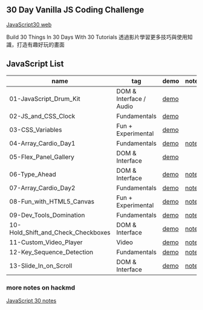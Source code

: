 ## 30 Day Vanilla JS Coding Challenge
[JavaScript30 web](https://javascript30.com)

Build 30 Things In 30 Days With 30 Tutorials
透過影片學習更多技巧與使用知識，打造有趣好玩的畫面

## JavaScript List
| name | tag |demo | note |
| -------- | -------- | -------- | -------- |
| 01-JavaScript_Drum_Kit  | DOM & Interface / Audio   |  [demo](https://weilocus.github.io/JavaScript30/01-JavaScript_Drum_Kit/)    |
| 02-JS_and_CSS_Clock | Fundamentals |[demo](https://weilocus.github.io/JavaScript30/02-JS_and_CSS_Clock/)     |     |
| 03-CSS_Variables  | Fun + Experimental |[demo](https://weilocus.github.io/JavaScript30/03-CSS_Variables/)     |  |
| 04-Array_Cardio_Day1 |Fundamentals |[demo](https://weilocus.github.io/JavaScript30/04-Array_Cardio_Day1/)     | [note](https://hackmd.io/@weii/rJ0UkBqMh/%2F-NRfAeQ7SP2l6746SgcytQ)  |
| 05-Flex_Panel_Gallery  | DOM & Interface | [demo](https://weilocus.github.io/JavaScript30/05-Flex_Panel_Gallery/)     |     |
| 06-Type_Ahead | DOM & Interface |[demo](https://weilocus.github.io/JavaScript30/06-Type_Ahead/)     | [note](https://hackmd.io/@weii/rJ0UkBqMh/%2FbFNBlkO5TwW7S6jGfNjh0w)     |
| 07-Array_Cardio_Day2  | Fundamentals | [demo](https://weilocus.github.io/JavaScript30/07-Array_Cardio_Day2/)     | [note](https://hackmd.io/@weii/rJ0UkBqMh/%2FH_bNE_I4TYa1xTiXMzWoeA)     |
| 08-Fun_with_HTML5_Canvas | Fun + Experimental | [demo](https://weilocus.github.io/JavaScript30/08-Fun_with_HTML5_Canvas/)     | [note](https://hackmd.io/@weii/rJ0UkBqMh/%2Fx5hfivdKQmyYXVuaaFwoag)    |
| 09-Dev_Tools_Domination | Fundamentals |[demo](https://weilocus.github.io/JavaScript30/09-Dev_Tools_Domination/)     | [note](https://hackmd.io/@weii/rJ0UkBqMh/%2Fz_-6lpUtTayuyEH6GykMeQ)    |
| 10-Hold_Shift_and_Check_Checkboxes  | DOM & Interface |[demo](https://weilocus.github.io/JavaScript30/10-Hold_Shift_and_Check_Checkboxes/)    | [note](https://hackmd.io/@weii/rJ0UkBqMh/%2FCdPPHjQ9RoufAYcq7n4aaw)    |
| 11-Custom_Video_Player | Video| [demo](https://weilocus.github.io/JavaScript30/11-Custom_Video_Player/)     | [note](https://hackmd.io/@weii/rJ0UkBqMh/%2FGkIJkgPlS1GDUTaazHYPeg)    |
| 12-Key_Sequence_Detection | Fundamentals | [demo](https://weilocus.github.io/JavaScript30/12-Key_Sequence_Detection/)     | [note](https://hackmd.io/H91f14BsSR2an49JK8EcIg)    |
| 13-Slide_In_on_Scroll | DOM & Interface | [demo](https://weilocus.github.io/JavaScript30/13-Slide_In_on_Scroll/)     | [note](https://hackmd.io/b2MWY8SnS7uydZS2WG1OVw?both)    |

### more notes on hackmd
[JavaScript 30 notes](https://hackmd.io/@weii/rJ0UkBqMh)